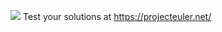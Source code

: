 ![](https://projecteuler.net/themes/default/pe_logo_default.png)
Test your solutions at https://projecteuler.net/
